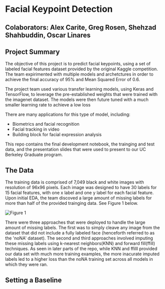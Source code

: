 # Facial Keypoint Detection 

## Colaborators: Alex Carite, Greg Rosen, Shehzad Shahbuddin, Oscar Linares


## Project Summary 
The objective of this project is to predict facial keypoints, using a set of labeled facial features dataset provided by the original Kaggle competition. The team expirimented with multiple models and archetctures in order to achieve the final accuracy of 95% and Mean Squared Error of 0.6. 

The project team used various transfer learning models, using Keras and TensorFlow, to leverage the pre-established weights that were trained with the imagenet dataset. The models were then future tuned with a much smaller learning rate to achieve a low loss

There are many applications for this type of model, including:
 - Biometrics and facial recognition
 - Facial tracking in video
 - Building block for facial expression analysis 

This repo contains the final development notebook, the trainging and test data, and the presentation slides that were used to present to our UC Berkeley Graduate program.


## The Data 
The training data is comprised of 7,049 black and white images with resolution of 96x96 pixels. Each image was designed to have 30 labels for 15 facial features, with one x label and one y label for each facial feature. Upon initial EDA, the team discoved a large amount of missing labels for more than half of the provided trainging data. See Figure 1 below. 

![Figure 1](https://github.com/[amcarite]/[facial_keypoint_detection]/blob/[main]/image.jpg?raw=true)

There were three approaches that were deployed to handle the large amount of missing labels. The first was to simply cleave any image from the dataset that did not include a fully labeled face (henceforth referred to as the 'noNA' dataset). The second and third approaches involved imputing these missing labels using k-nearest neighbors(KNN) and forward fill(ffill) techniques. As seen in later parts of the repo, while KNN and ffilll provided our data set with much more training examples, the more inacurate imputed labels led to a higher loss than the noNA training set across all models in which they were ran. 

## Setting a Baseline
